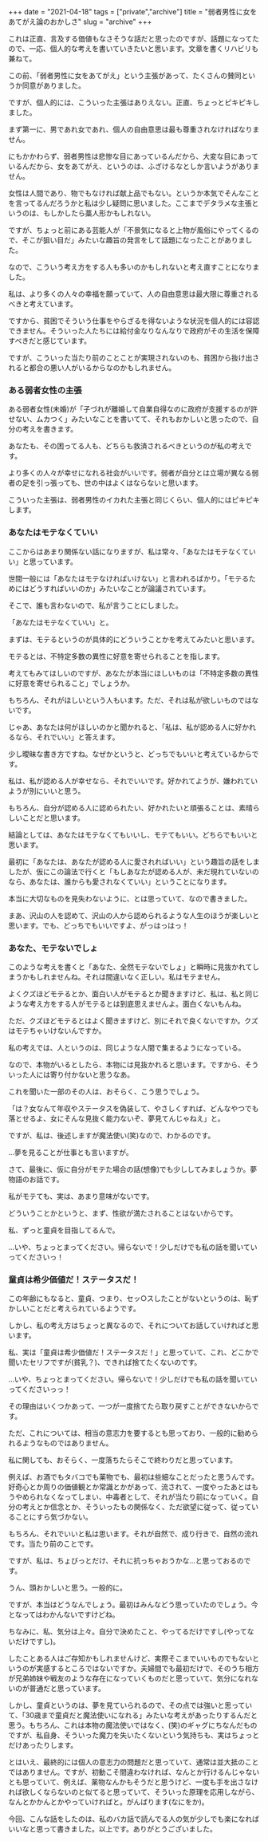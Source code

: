 +++
date = "2021-04-18"
tags = ["private","archive"]
title = "弱者男性に女をあてがえ論のおかしさ"
slug = "archive"
+++

これは正直、言及する価値もなさそうな話だと思ったのですが、話題になってたので、一応、個人的な考えを書いていきたいと思います。文章を書くリハビリも兼ねて。

この前、「弱者男性に女をあてがえ」という主張があって、たくさんの賛同というか同意がありました。

ですが、個人的には、こういった主張はありえない。正直、ちょっとピキピキしました。

まず第一に、男であれ女であれ、個人の自由意思は最も尊重されなければなりません。

にもかかわらず、弱者男性は悲惨な目にあっているんだから、大変な目にあっているんだから、女をあてがえ、というのは、ふざけるなとしか言いようがありません。

女性は人間であり、物でもなければ献上品でもない。というか本気でそんなことを言ってるんだろうかと私は少し疑問に思いました。ここまでデタラメな主張というのは、もしかしたら藁人形かもしれない。

ですが、ちょっと前にある芸能人が「不景気になると上物が風俗にやってくるので、そこが狙い目だ」みたいな趣旨の発言をして話題になったことがありました。

なので、こういう考え方をする人も多いのかもしれないと考え直すことになりました。

私は、より多くの人々の幸福を願っていて、人の自由意思は最大限に尊重されるべきと考えています。

ですから、貧困でそういう仕事をやらざるを得ないような状況を個人的には容認できません。そういった人たちには給付金なりなんなりで政府がその生活を保障すべきだと感じています。

ですが、こういった当たり前のことことが実現されないのも、貧困から抜け出されると都合の悪い人がいるからなのかもしれません。

### ある弱者女性の主張

ある弱者女性(未婚)が「子づれが離婚して自業自得なのに政府が支援するのが許せない、ムカつく」みたいなことを書いてて、それもおかしいと思ったので、自分の考えを書きます。

あなたも、その困ってる人も、どちらも救済されるべきというのが私の考えです。

より多くの人々が幸せになれる社会がいいです。弱者が自分とは立場が異なる弱者の足を引っ張っても、世の中はよくはならないと思います。

こういった主張は、弱者男性のイカれた主張と同じくらい、個人的にはピキピキします。

### あなたはモテなくていい

ここからはあまり関係ない話になりますが、私は常々、「あなたはモテなくていい」と思っています。

世間一般には「あなたはモテなければいけない」と言われるばかり。「モテるためにはどうすればいいのか」みたいなことが論議されています。

そこで、誰も言わないので、私が言うことにしました。

「あなたはモテなくていい」と。

まずは、モテるというのが具体的にどういうことかを考えてみたいと思います。

モテるとは、不特定多数の異性に好意を寄せられることを指します。

考えてもみてほしいのですが、あなたが本当にほしいものは「不特定多数の異性に好意を寄せられること」でしょうか。

もちろん、それがほしいという人もいます。ただ、それは私が欲しいものではないです。

じゃあ、あなたは何がほしいのかと聞かれると、「私は、私が認める人に好かれるなら、それでいい」と答えます。

少し曖昧な書き方ですね。なぜかというと、どっちでもいいと考えているからです。

私は、私が認める人が幸せなら、それでいいです。好かれてようが、嫌われていようが別にいいと思う。

もちろん、自分が認める人に認められたい、好かれたいと頑張ることは、素晴らしいことだと思います。

結論としては、あなたはモテなくてもいいし、モテてもいい。どちらでもいいと思います。

最初に「あなたは、あなたが認める人に愛されればいい」という趣旨の話をしましたが、仮にこの論法で行くと「もしあなたが認める人が、未だ現れていないのなら、あなたは、誰からも愛されなくていい」ということになります。

本当に大切なものを見失わないように、とは思っていて、なので書きました。

まあ、沢山の人を認めて、沢山の人から認められるような人生のほうが楽しいと思います。でも、どっちでもいいですよ、がっはっはっ！

### あなた、モテないでしょ

このような考えを書くと「あなた、全然モテないでしょ」と瞬時に見抜かれてしまうかもしれませんね。それは間違いなく正しい。私はモテません。

よくクズほどモテるとか、面白い人がモテるとか聞きますけど、私は、私と同じような考え方をする人がモテるとは到底思えませんよ。面白くないもんね。

ただ、クズほどモテるとはよく聞きますけど、別にそれで良くないですか。クズはモテちゃいけないんですか。

私の考えでは、人というのは、同じような人間で集まるようになっている。

なので、本物がいるとしたら、本物には見抜かれると思います。ですから、そういった人には寄り付かないと思うなあ。

これを聞いた一部のその人は、おそらく、こう思うでしょう。

「は？女なんて年収やステータスを偽装して、やさしくすれば、どんなやつでも落とせるよ、女にそんな見抜く能力ないぞ、夢見てんじゃねえ」と。

ですが、私は、後述しますが魔法使い(笑)なので、わかるのです。

...夢を見ることが仕事とも言いますが。

さて、最後に、仮に自分がモテた場合の話(想像)でも少ししてみましょうか。夢物語のお話です。

私がモテても、実は、あまり意味がないです。

どういうことかというと、まず、性欲が満たされることはないからです。

私、ずっと童貞を目指してるんで。

...いや、ちょっとまってください。帰らないで！少しだけでも私の話を聞いていってくださいっ！

### 童貞は希少価値だ！ステータスだ！

この年齢にもなると、童貞、つまり、セッ○スしたことがないというのは、恥ずかしいことだと考えられているようです。

しかし、私の考え方はちょっと異なるので、それについてお話していければと思います。

私、実は「童貞は希少価値だ！ステータスだ！」と思っていて、これ、どこかで聞いたセリフですが(貧乳？)、できれば捨てたくないのです。

...いや、ちょっとまってください。帰らないで！少しだけでも私の話を聞いていってくださいっっ！

その理由はいくつかあって、一つが一度捨てたら取り戻すことができないからです。

ただ、これについては、相当の意志力を要するとも思っており、一般的に勧められるようなものではありません。

私に関しても、おそらく、一度落ちたらそこで終わりだと思っています。

例えば、お酒でもタバコでも薬物でも、最初は些細なことだったと思うんです。好奇心とか周りの価値観とか常識とかがあって、流されて、一度やったあとはもうやめられなくなってしまい、中毒者として、それが当たり前になっていく。自分の考えとか信念とか、そういったもの関係なく、ただ欲望に従って、従っていることにすら気づかない。

もちろん、それでいいと私は思います。それが自然で、成り行きで、自然の流れです。当たり前のことです。

ですが、私は、ちょびっとだけ、それに抗っちゃおうかな...と思っておるのです。

うん、頭おかしいと思う。一般的に。

ですが、本当はどうなんでしょう。最初はみんなどう思っていたのでしょう。今となってはわかんないですけどね。

ちなみに、私、気分は上々。自分で決めたこと、やってるだけですし(やってないだけですし)。

したことある人はご存知かもしれませんけど、実際そこまでいいものでもないというのが実感するところではないですか。夫婦間でも最初だけで、そのうち相方が兄弟姉妹や戦友のような存在になっていくものだと思っていて、気分になれないのが普通だと思っています。

しかし、童貞というのは、夢を見ていられるので、その点では強いと思っていて、「30歳まで童貞だと魔法使いになれる」みたいな考えがあったりするんだと思う。もちろん、これは本物の魔法使いではなく、(笑)のギャグにちなんだものですが、私自身、そういった魔力を失いたくないという気持ちも、実はちょっとだけあったりします。

とはいえ、最終的には個人の意志力の問題だと思っていて、通常は並大抵のことではありません。ですが、初動こそ間違わなければ、なんとか行けるんじゃないとも思っていて、例えば、薬物なんかもそうだと思うけど、一度も手を出さなければ欲しくならないのと似てると思っていて、そういった原理を応用しながら、なんとかかんとかやっていければと。がんばります(なにをか)。

今回、こんな話をしたのは、私のバカ話で読んでる人の気が少しでも楽になればいいなと思って書きました。以上です。ありがとうございました。

